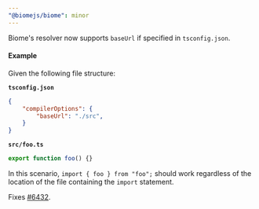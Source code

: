 ```yaml
---
"@biomejs/biome": minor
---
```


Biome's resolver now supports `baseUrl` if specified in `tsconfig.json`.

#### Example

Given the following file structure:

**`tsconfig.json`**
```json
{
    "compilerOptions": {
        "baseUrl": "./src",
    }
}
```

**`src/foo.ts`**
```ts
export function foo() {}
```

In this scenario, `import { foo } from "foo";` should work regardless of the
location of the file containing the `import` statement.

Fixes [#6432](https://github.com/biomejs/biome/issues/6432).
